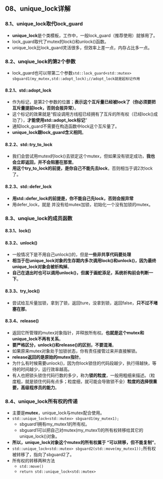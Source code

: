 ## 08、unique_lock详解

### 8.1、unique_lock取代lock_guard

+ **unique_lock**是个类模板，工作中，一般lock_guard（推荐使用）就够用了。
+ lock_guard取代了mutex的lock()和unlock()函数。
+ unique_lock比lock_guard灵活很多，但效率上差一点，内存占比多一点。

### 8.2、unqiue_lock的第2个参数

+ lock_guard也可以带第二个参数`std::lock_guard<std::mutex> sbguard1(my_mutex,std::adopt_lock);//adopt_lock就是起标记作用`

#### 8.2.1、std::adopt_lock

+ 作为标记，是第2个参数的位置；**表示这个互斥量已经被lock了（你必须要把互斥量提前lock，否则会报异常）**。
+ 这个标记的效果就是“假设调用方线程已经拥有了互斥的所有权（已经lock()成功了），**才能使用std::adopt_lock标记**”
+ 通知lock_guard不需要在构造函数中lock这个互斥量了。
+ **unique_lock跟lock_guard含义相同**。

#### 8.2.2、std::try_to_lock

+ 我们会尝试用mutex的lock()去锁定这个mutex，但如果没有锁定成功，**我也会立即返回，并不会阻塞在那里**。
+ **用这个try_to_lock的前提，是你自己不能先去lock**，否则相当于调2次lock了。

#### 8.2.3、std::defer_lock

+ **用std::defer_lock的前提是，你不能自己先lock，否则会报异常**
+ 用defer_lock，就是 并没有给mutex加锁，初始化一个没有加锁的mutex。

### 8.3、unqiue_lock的成员函数

#### 8.3.1、lock()

#### 8.3.2、unlock()

+ 一般情况下是不用自己unlock()的，但是**一些非共享代码要处理**
+ **相当于在unique_lock对象的生存期内多次调用lock()和unlock()，因为最终unique_lock对象会被析构掉**。
+ **自己在退出时也可以调用unlock()，但属于画蛇添足，系统析构前会判断一下**。

#### 8.3.3、try_lock()

+ 尝试给互斥量加锁，拿到了锁，返回ture，没拿到锁，返回false，**只不过不堵塞在那**。

#### 8.3.4、release()

+ 返回它所管理的mutex对象指针，并释放所有权。**也就是这个mutex和unique_lock不再有关系**。
+ **要严格区分，unlock()和release()的区别，不要混淆**。
+ 如果原来mutex对象处于加锁状态，你有责任接管过来并直接解锁。
+ **release返回的是原始的mutex指针**。
+ 为什么有时候需要unlock()，因为你lock锁住的代码段越少，执行得越快，等待的时间越少，运行效率越高。
+ 有人也把锁头锁住代码行数的多少，称为**锁的粒度**，一般用粗细来描述。（粒度粗，就是锁住代码有点多；粒度细，就可能会导致锁不全）**粒度的选择很重要，高级程序员的能力**。

### 8.4、unique_lock所有权的传递

+ 主要是**mutex**，unique_lock与mutex配合使用。
+ `std::unique_lock<std::mutex> sbguard1(my_mutex1);`
  + sbguard1拥有my_mutex1的所有权。
  + sbguard1可以把自己对mutex(my_mutex1)的所有权转移给其它的unique_lock()对象。
+ **所以，unique_lock对象这个mutex的所有权属于 “可以转移，但不能复制”**。
+ `std::unique_lock<std::mutex> sbguard2(std::move(my_mutex1));`所有权被转移了，指向了sbguard2了。
+ 所有权的转移两种方法
  + `std::move()`
  + `return std::unique_lock<std::mutex> `